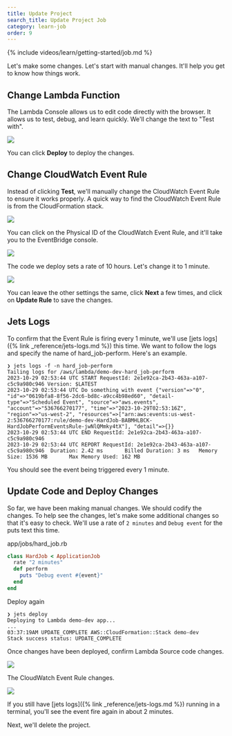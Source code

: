 ```yaml
---
title: Update Project
search_title: Update Project Job
category: learn-job
order: 9
---
```


{% include videos/learn/getting-started/job.md %}

Let's make some changes. Let's start with manual changes. It'll help you get to know how things work.

## Change Lambda Function

The Lambda Console allows us to edit code directly with the browser. It allows us to test, debug, and learn quickly. We'll change the text to "Test with".

![](https://img.boltops.com/tools/jets/learn/job/update-project-manual.png)

You can click **Deploy** to deploy the changes.

## Change CloudWatch Event Rule

Instead of clicking **Test**, we'll manually change the CloudWatch Event Rule to ensure it works properly. A quick way to find the CloudWatch Event Rule is from the CloudFormation stack.

![](https://img.boltops.com/tools/jets/learn/job/review-deploy-cloudformation-console.png)

You can click on the Physical ID of the CloudWatch Event Rule, and it'll take you to the EventBridge console.

![](https://img.boltops.com/tools/jets/learn/job/update-project-eventbridge-console.png)

The code we deploy sets a rate of 10 hours. Let's change it to 1 minute.

![](https://img.boltops.com/tools/jets/learn/job/update-project-eventbridge-console-edit.png)

You can leave the other settings the same, click **Next** a few times, and click on **Update Rule** to save the changes.

## Jets Logs

To confirm that the Event Rule is firing every 1 minute, we'll use [jets logs]({% link _reference/jets-logs.md %}) this time. We want to follow the logs and specify the name of hard_job-perform. Here's an example.

    ❯ jets logs -f -n hard_job-perform
    Tailing logs for /aws/lambda/demo-dev-hard_job-perform
    2023-10-29 02:53:44 UTC START RequestId: 2e1e92ca-2b43-463a-a107-c5c9a980c946 Version: $LATEST
    2023-10-29 02:53:44 UTC Do something with event {"version"=>"0", "id"=>"0619bfa8-8f56-2dc6-bd8c-a9cc4b98ed60", "detail-type"=>"Scheduled Event", "source"=>"aws.events", "account"=>"536766270177", "time"=>"2023-10-29T02:53:16Z", "region"=>"us-west-2", "resources"=>["arn:aws:events:us-west-2:536766270177:rule/demo-dev-HardJob-BABMHLBCK-HardJobPerformEventsRule-jwNlQMmky4tX"], "detail"=>{}}
    2023-10-29 02:53:44 UTC END RequestId: 2e1e92ca-2b43-463a-a107-c5c9a980c946
    2023-10-29 02:53:44 UTC REPORT RequestId: 2e1e92ca-2b43-463a-a107-c5c9a980c946  Duration: 2.42 ms       Billed Duration: 3 ms   Memory Size: 1536 MB       Max Memory Used: 162 MB

You should see the event being triggered every 1 minute.

## Update Code and Deploy Changes

So far, we have been making manual changes. We should codify the changes. To help see the changes, let's make some additional changes so that it's easy to check. We'll use a rate of `2 minutes` and `Debug event` for the puts text this time.

app/jobs/hard_job.rb

```ruby
class HardJob < ApplicationJob
  rate "2 minutes"
  def perform
    puts "Debug event #{event}"
  end
end
```

Deploy again

    ❯ jets deploy
    Deploying to Lambda demo-dev app...
    ...
    03:37:19AM UPDATE_COMPLETE AWS::CloudFormation::Stack demo-dev
    Stack success status: UPDATE_COMPLETE

Once changes have been deployed, confirm Lambda Source code changes.

![](https://img.boltops.com/tools/jets/learn/job/update-project-confirm-lambda-changes.png)

The CloudWatch Event Rule changes.

![](https://img.boltops.com/tools/jets/learn/job/update-project-confirm-rule-changes.png)

If you still have [jets logs]({% link _reference/jets-logs.md %}) running in a terminal, you'll see the event fire again in about 2 minutes.

Next, we'll delete the project.

